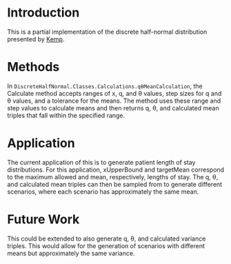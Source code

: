﻿# Introduction
This is a partial implementation of the discrete half-normal distribution presented by [Kemp](https://link.springer.com/chapter/10.1007/978-0-8176-4626-4_27).

# Methods
In `DiscreteHalfNormal.Classes.Calculations.qθMeanCalculation`, the Calculate method accepts ranges of x, q, and θ values, step sizes for q and θ values, and a tolerance for
the means. The method uses these range and step values to calculate means and then returns q, θ, and calculated mean triples that fall within the specified range.

# Application
The current application of this is to generate patient length of stay distributions. For this application, xUpperBound and targetMean correspond to the maximum allowed and mean, respectively, lengths of stay.
The q, θ, and calculated mean triples can then be sampled from to generate different scenarios, where each scenario has approximately the same mean.

# Future Work
This could be extended to also generate q, θ, and calculated variance triples. This would allow for the generation of scenarios with different means but approximately the same variance.